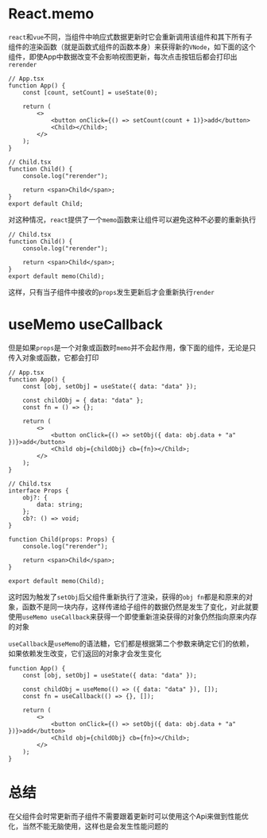 # React.memo

`react`和`vue`不同，当组件中响应式数据更新时它会重新调用该组件和其下所有子组件的渲染函数（就是函数式组件的函数本身）来获得新的`VNode`，如下面的这个组件，即使App中数据改变不会影响视图更新，每次点击按钮后都会打印出`rerender`

```tsx
// App.tsx
function App() {
    const [count, setCount] = useState(0);

    return (
        <>
            <button onClick={() => setCount(count + 1)}>add</button>
            <Child></Child>;
        </>
    );
}

// Child.tsx
function Child() {
    console.log("rerender");

    return <span>Child</span>;
}
export default Child;
```

对这种情况，`react`提供了一个`memo`函数来让组件可以避免这种不必要的重新执行

```tsx
// Child.tsx
function Child() {
    console.log("rerender");

    return <span>Child</span>;
}
export default memo(Child);
```

这样，只有当子组件中接收的`props`发生更新后才会重新执行`render`

# useMemo useCallback

但是如果`props`是一个对象或函数时`memo`并不会起作用，像下面的组件，无论是只传入对象或函数，它都会打印

```tsx
// App.tsx
function App() {
    const [obj, setObj] = useState({ data: "data" });

    const childObj = { data: "data" };
    const fn = () => {};

    return (
        <>
            <button onClick={() => setObj({ data: obj.data + "a" })}>add</button>
            <Child obj={childObj} cb={fn}></Child>;
        </>
    );
}

// Child.tsx
interface Props {
    obj?: {
        data: string;
    };
    cb?: () => void;
}

function Child(props: Props) {
    console.log("rerender");

    return <span>Child</span>;
}

export default memo(Child);
```

这时因为触发了`setObj`后父组件重新执行了渲染，获得的`obj fn`都是和原来的对象，函数不是同一块内存，这样传递给子组件的数据仍然是发生了变化，对此就要使用`useMemo useCallback`来获得一个即使重新渲染获得的对象仍然指向原来内存的对象

`useCallback`是`useMemo`的语法糖，它们都是根据第二个参数来确定它们的依赖，如果依赖发生改变，它们返回的对象才会发生变化

```tsx
function App() {
    const [obj, setObj] = useState({ data: "data" });

    const childObj = useMemo(() => ({ data: "data" }), []);
    const fn = useCallback(() => {}, []);

    return (
        <>
            <button onClick={() => setObj({ data: obj.data + "a" })}>add</button>
            <Child obj={childObj} cb={fn}></Child>;
        </>
    );
}
```

# 总结

在父组件会时常更新而子组件不需要跟着更新时可以使用这个Api来做到性能优化，当然不能无脑使用，这样也是会发生性能问题的